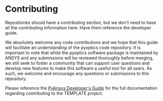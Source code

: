 # Contributing

Repositories should have a contributing section, but we don't need to have all the contributing information here.  Have them reference the developer guide.

We absolutely welcome any code contributions and we hope that this
guide will facilitate an understanding of the pyoptics code
repository. It is important to note that while the pyoptics software
package is maintained by ANSYS and any submissions will be reviewed
thoroughly before merging, we still seek to foster a community that can
support user questions and develop new features to make this software
a useful tool for all users.  As such, we welcome and encourage any
questions or submissions to this repository.

Please reference the [PyAnsys Developer's
Guide](https://github.com/pyansys/about) for the full documentation
regarding contributing to the TEMPLATE project.
